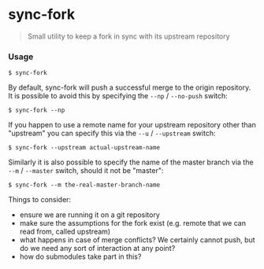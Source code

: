 # sync-fork
> Small utility to keep a fork in sync with its upstream repository

### Usage

```
$ sync-fork
```

By default, sync-fork will push a successful merge to the origin repository. It is possible to avoid this by specifying the `--np` / `--no-push` switch:
```
$ sync-fork --np
```

If you happen to use a remote name for your upstream repository other than "upstream" you can specify this via the `--u` / `--upstream` switch:
```
$ sync-fork --upstream actual-upstream-name
```

Similarly it is also possible to specify the name of the master branch via the `--m` / `--master` switch, should it not be "master":
```
$ sync-fork --m the-real-master-branch-name
```

Things to consider:
- ensure we are running it on a git repository
- make sure the assumptions for the fork exist (e.g. remote that we can read from, called upstream)
- what happens in case of merge conflicts? We certainly cannot push, but do we need any sort of interaction at any point?
- how do submodules take part in this?
